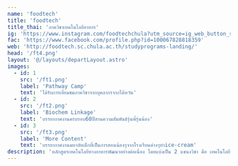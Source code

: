 ```yaml
---
name: 'foodtech'
title: 'foodtech'
title_thai: 'ภาควิชาเทคโนโลยีอาหาร'
ig: 'https://www.instagram.com/foodtechchula?utm_source=ig_web_button_share_sheet&igsh=ZDNlZDc0MzIxNw=='
fac: 'https://www.facebook.com/profile.php?id=100067828818359'
web: 'http://foodtech.sc.chula.ac.th/studyprograms-landing/'
head: '/ft4.png'
layout: '@/layouts/departLayout.astro'
images:
  - id: 1
    src: '/ft1.png'
    label: 'Pathway Camp'
    text: 'ได้รับการเยี่ยมชมภาควิชาจากบุคลากรจากไต้หวัน'
  - id: 2
    src: '/ft2.png'
    label: 'Biochem Linkage'
    text: 'บรรยากาศงานครบรอบ60ปีสานความสัมพันธ์รุ่นพี่รุ่นน้อง'
  - id: 3
    src: '/ft3.png'
    label: 'More Content'
    text: 'บรรยากาศงานมหาลัยเด็กที่เป็นการสอนน้องๆจากโรงเรียนต่างๆทำice-cream'
description: 'หลักสูตรเทคโนโลยีทางอาหารพัฒนาอย่างต่อเนื่อง โดยแบ่งเป็น 2 แขนงวิชา คือ เทคโนโลยีทางอาหาร และเทคโนโลยีชีวภาพ เพิ่มเนื้อหาด้านบรรจุภัณฑ์ ความปลอดภัยอาหาร การพัฒนาผลิตภัณฑ์ และโภชนาการ  '
---
```

